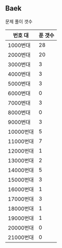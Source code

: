 ## Baek

문제 풀이 갯수

번호 대 | 푼 갯수
--------- | -------
1000번대 | 28
2000번대 | 20
3000번대 | 3
4000번대 | 3
5000번대 | 3
6000번대 | 0
7000번대 | 3
8000번대 | 0
9000번대 | 3
10000번대 | 5
11000번대 | 7
12000번대 | 1
13000번대 | 2
14000번대 | 5
15000번대 | 3
16000번대 | 1
17000번대 | 3
18000번대 | 1
19000번대 | 1
20000번대 | 0
21000번대 | 0
